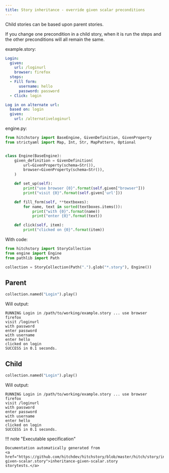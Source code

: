 ```yaml
---
title: Story inheritance - override given scalar preconditions
---
```




Child stories can be based upon parent stories.

If you change one precondition in a child story,
when it is run the steps and the other preconditions
will all remain the same.




example.story:

```yaml
Login:
  given:
    url: /loginurl
    browser: firefox
  steps:
  - Fill form:
      username: hello
      password: password
  - Click: login

Log in on alternate url:
  based on: login
  given:
    url: /alternativeloginurl
```
engine.py:

```python
from hitchstory import BaseEngine, GivenDefinition, GivenProperty
from strictyaml import Map, Int, Str, MapPattern, Optional


class Engine(BaseEngine):
    given_definition = GivenDefinition(
        url=GivenProperty(schema=Str()),
        browser=GivenProperty(schema=Str()),
    )

    def set_up(self):
        print("use browser {0}".format(self.given["browser"]))
        print("visit {0}".format(self.given['url']))

    def fill_form(self, **textboxes):
        for name, text in sorted(textboxes.items()):
            print("with {0}".format(name))
            print("enter {0}".format(text))

    def click(self, item):
        print("clicked on {0}".format(item))
```

With code:

```python
from hitchstory import StoryCollection
from engine import Engine
from pathlib import Path

collection = StoryCollection(Path(".").glob("*.story"), Engine())

```




## Parent







```python
collection.named("Login").play()
```

Will output:
```
RUNNING Login in /path/to/working/example.story ... use browser firefox
visit /loginurl
with password
enter password
with username
enter hello
clicked on login
SUCCESS in 0.1 seconds.
```





## Child







```python
collection.named("Login").play()
```

Will output:
```
RUNNING Login in /path/to/working/example.story ... use browser firefox
visit /loginurl
with password
enter password
with username
enter hello
clicked on login
SUCCESS in 0.1 seconds.
```










!!! note "Executable specification"

    Documentation automatically generated from 
    <a href="https://github.com/hitchdev/hitchstory/blob/master/hitch/story/inheritance-given-scalar.story">inheritance-given-scalar.story
    storytests.</a>

